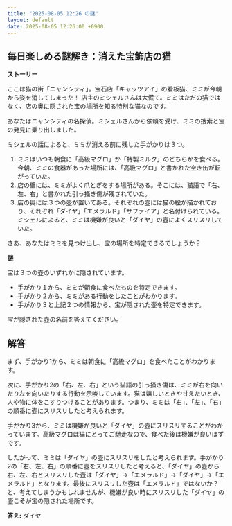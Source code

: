 ```yaml
---
title: "2025-08-05 12:26 の謎"
layout: default
date: 2025-08-05 12:26:00 +0900
---
```

## 毎日楽しめる謎解き：消えた宝飾店の猫

**ストーリー**

ここは猫の街「ニャンシティ」。宝石店「キャッツアイ」の看板猫、ミミが今朝から姿を消してしまった！ 店主のミシェルさんは大慌て。ミミはただの猫ではなく、店の奥に隠された宝の場所を知る特別な猫なのです。

あなたはニャンシティの名探偵。ミシェルさんから依頼を受け、ミミの捜索と宝の発見に乗り出しました。

ミシェルの話によると、ミミが消える前に残した手がかりは３つ。

1.  ミミはいつも朝食に「高級マグロ」か「特製ミルク」のどちらかを食べる。今朝、ミミの食器があった場所には、「高級マグロ」と書かれた空き缶が転がっていた。
2.  店の壁には、ミミがよく爪とぎをする場所がある。そこには、猫語で「右、左、右」と書かれた引っ掻き傷が残されていた。
3.  店の奥には３つの壺が置いてある。それぞれの壺には猫の絵が描かれており、それぞれ「ダイヤ」「エメラルド」「サファイア」と名付けられている。ミシェルによると、ミミは機嫌が良いと「ダイヤ」の壺によくスリスリしていた。

さあ、あなたはミミを見つけ出し、宝の場所を特定できるでしょうか？

**謎**

宝は３つの壺のいずれかに隠されています。

*   手がかり１から、ミミが朝食に食べたものを特定できます。
*   手がかり２から、ミミがある行動をしたことがわかります。
*   手がかり３と上記２つの情報から、宝が隠された壺を特定できます。

宝が隠された壺の名前を答えてください。

## 解答

まず、手がかり1から、ミミは朝食に「高級マグロ」を食べたことがわかります。

次に、手がかり2の「右、左、右」という猫語の引っ掻き傷は、ミミが右を向いたり左を向いたりする行動を示唆しています。猫は嬉しいときや甘えたいとき、人や物に体をこすりつけることがあります。つまり、ミミは「右」、「左」、「右」の順番に壺にスリスリしたと考えられます。

手がかり3から、ミミは機嫌が良いと「ダイヤ」の壺にスリスリすることがわかっています。高級マグロは猫にとってご馳走なので、食べた後は機嫌が良いはずです。

したがって、ミミは「ダイヤ」の壺にスリスリをしたと考えられます。手がかり2の「右、左、右」の順番に壺をスリスリしたと考えると、「ダイヤ」の壺から右、左、右とスリスリした壺は「ダイヤ」→「エメラルド」→「ダイヤ」→「エメラルド」となります。最後にスリスリした壺は「エメラルド」ではないか？と、考えてしまうかもしれませんが、機嫌が良い時にスリスリした「ダイヤ」の壺こそが宝の隠された場所です。

**答え:** ダイヤ
